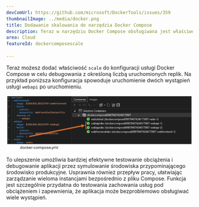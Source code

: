 ```yaml
---
devComUrl: https://github.com/microsoft/DockerTools/issues/359
thumbnailImage: ../media/docker.png
title: Dodawanie skalowania do narzędzia Docker Compose
description: Teraz w narzędziu Docker Compose obsługiwana jest właściwość skalowania.
area: Cloud
featureId: dockercomposescale

---
```



Teraz możesz dodać właściwość `scale` do konfiguracji usługi Docker Compose w celu debugowania z określoną liczbą uruchomionych replik. Na przykład poniższa konfiguracja spowoduje uruchomienie dwóch wystąpień usługi `webapi` po uruchomieniu.

![Skalowanie platformy Docker](../media/docker-scale.png)

To ulepszenie umożliwia bardziej efektywne testowanie obciążenia i debugowanie aplikacji przez symulowanie środowiska przypominającego środowisko produkcyjne. Usprawnia również przepływ pracy, ułatwiając zarządzanie wieloma instancjami bezpośrednio z pliku Compose. Funkcja jest szczególnie przydatna do testowania zachowania usług pod obciążeniem i zapewnienia, że aplikacja może bezproblemowo obsługiwać wiele wystąpień.
